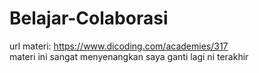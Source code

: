 # Belajar-Colaborasi
url materi: https://www.dicoding.com/academies/317  
materi ini sangat menyenangkan
saya ganti lagi
ni terakhir
